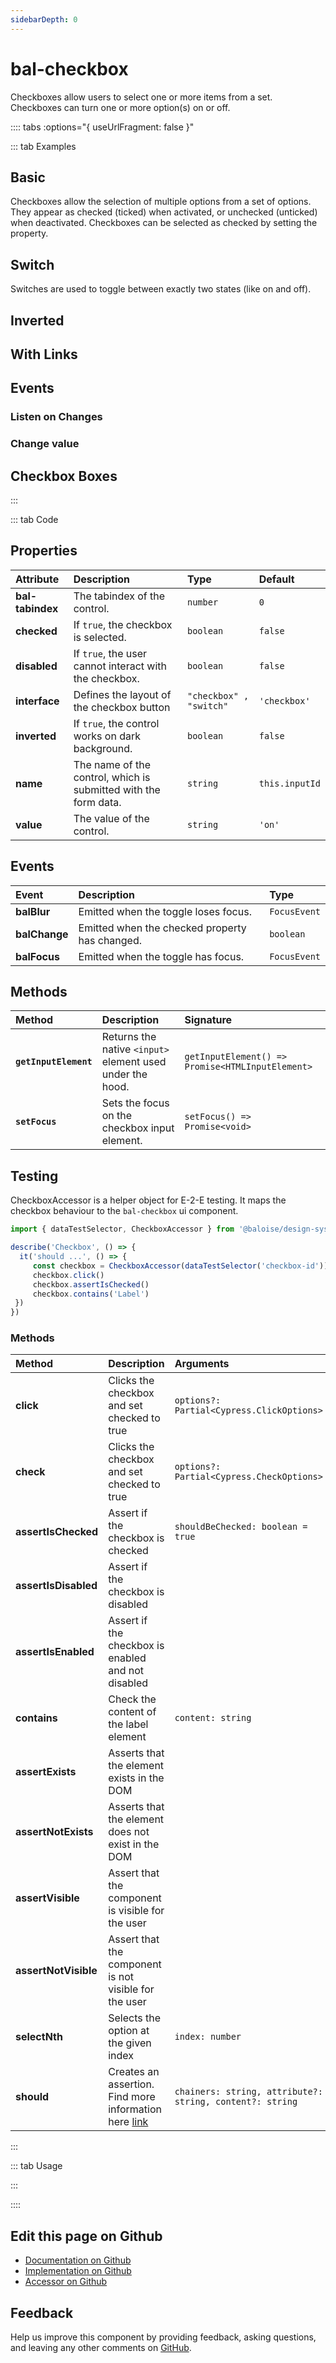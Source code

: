 ```yaml
---
sidebarDepth: 0
---
```


# bal-checkbox <Badge text="Two-way binding"/>


<!-- START: human documentation top -->

Checkboxes allow users to select one or more items from a set. Checkboxes can turn one or more option(s) on or off.

<!-- END: human documentation top -->

:::: tabs :options="{ useUrlFragment: false }"

::: tab Examples

## Basic

Checkboxes allow the selection of multiple options from a set of options. They appear as checked (ticked) when activated, or unchecked (unticked) when deactivated.
        Checkboxes can be selected as checked by setting the property.

<ClientOnly><docs-demo-bal-checkbox-23></docs-demo-bal-checkbox-23></ClientOnly>


## Switch

Switches are used to toggle between exactly two states (like on and off).

<ClientOnly><docs-demo-bal-checkbox-24></docs-demo-bal-checkbox-24></ClientOnly>


## Inverted

<ClientOnly><docs-demo-bal-checkbox-25></docs-demo-bal-checkbox-25></ClientOnly>


## With Links

<ClientOnly><docs-demo-bal-checkbox-26></docs-demo-bal-checkbox-26></ClientOnly>


## Events

### Listen on Changes

<ClientOnly><docs-demo-bal-checkbox-27></docs-demo-bal-checkbox-27></ClientOnly>


### Change value

<ClientOnly><docs-demo-bal-checkbox-28></docs-demo-bal-checkbox-28></ClientOnly>


## Checkbox Boxes

<ClientOnly><docs-demo-bal-checkbox-29></docs-demo-bal-checkbox-29></ClientOnly>


:::

::: tab Code

## Properties


| Attribute        | Description                                                     | Type                    | Default        |
| :--------------- | :-------------------------------------------------------------- | :---------------------- | :------------- |
| **bal-tabindex** | The tabindex of the control.                                    | `number`                | `0`            |
| **checked**      | If `true`, the checkbox is selected.                            | `boolean`               | `false`        |
| **disabled**     | If `true`, the user cannot interact with the checkbox.          | `boolean`               | `false`        |
| **interface**    | Defines the layout of the checkbox button                       | `"checkbox" , "switch"` | `'checkbox'`   |
| **inverted**     | If `true`, the control works on dark background.                | `boolean`               | `false`        |
| **name**         | The name of the control, which is submitted with the form data. | `string`                | `this.inputId` |
| **value**        | The value of the control.                                       | `string`                | `'on'`         |

## Events


| Event         | Description                                    | Type         |
| :------------ | :--------------------------------------------- | :----------- |
| **balBlur**   | Emitted when the toggle loses focus.           | `FocusEvent` |
| **balChange** | Emitted when the checked property has changed. | `boolean`    |
| **balFocus**  | Emitted when the toggle has focus.             | `FocusEvent` |

## Methods


| Method                | Description                                               | Signature                                        |
| :-------------------- | :-------------------------------------------------------- | :----------------------------------------------- |
| **`getInputElement`** | Returns the native `<input>` element used under the hood. | `getInputElement() => Promise<HTMLInputElement>` |
| **`setFocus`**        | Sets the focus on the checkbox input element.             | `setFocus() => Promise<void>`                    |

## Testing


CheckboxAccessor is a helper object for E-2-E testing.
It maps the checkbox behaviour to the `bal-checkbox` ui component.

```typescript
import { dataTestSelector, CheckboxAccessor } from '@baloise/design-system-components-testing'

describe('Checkbox', () => {
  it('should ...', () => {
     const checkbox = CheckboxAccessor(dataTestSelector('checkbox-id')).get()
     checkbox.click()
     checkbox.assertIsChecked()
     checkbox.contains('Label')
 })
})
```

### Methods

| Method               | Description                                                                                                      | Arguments                                                |
| :------------------- | :--------------------------------------------------------------------------------------------------------------- | :------------------------------------------------------- |
| **click**            | Clicks the checkbox and set checked to true                                                                      | `options?: Partial<Cypress.ClickOptions>`                |
| **check**            | Clicks the checkbox and set checked to true                                                                      | `options?: Partial<Cypress.CheckOptions>`                |
| **assertIsChecked**  | Assert if the checkbox is checked                                                                                | `shouldBeChecked: boolean = true`                        |
| **assertIsDisabled** | Assert if the checkbox is disabled                                                                               |                                                          |
| **assertIsEnabled**  | Assert if the checkbox is enabled and not disabled                                                               |                                                          |
| **contains**         | Check the content of the label element                                                                           | `content: string`                                        |
| **assertExists**     | Asserts that the element exists in the DOM                                                                       |                                                          |
| **assertNotExists**  | Asserts that the element does not exist in the DOM                                                               |                                                          |
| **assertVisible**    | Assert that the component is visible for the user                                                                |                                                          |
| **assertNotVisible** | Assert that the component is not visible for the user                                                            |                                                          |
| **selectNth**        | Selects the option at the given index                                                                            | `index: number`                                          |
| **should**           | Creates an assertion. Find more information here [link](https://docs.cypress.io/api/commands/should.html#Syntax) | `chainers: string, attribute?: string, content?: string` |

:::

::: tab Usage

<!-- START: human documentation usage -->

<!-- END: human documentation usage -->

:::


::::

## Edit this page on Github

* [Documentation on Github](https://github.com/baloise/design-system/blob/master/docs/src/components/components/bal-checkbox.md)
* [Implementation on Github](https://github.com/baloise/design-system/blob/master/packages/components/src/components/bal-checkbox)
* [Accessor on Github](https://github.com/baloise/design-system/blob/master/packages/testing/src/accessors/checkbox.accessor.ts)

## Feedback

Help us improve this component by providing feedback, asking questions, and leaving any other comments on [GitHub](https://github.com/baloise/design-system/issues/new).


<ClientOnly>
  <docs-component-script tag="balCheckbox"></docs-component-script>
</ClientOnly>
